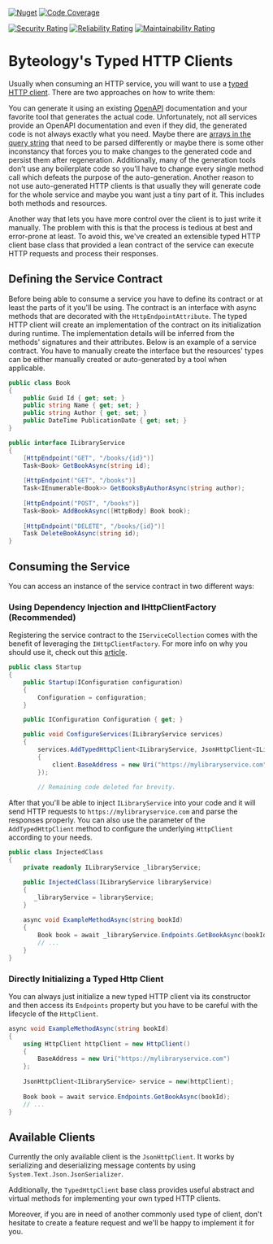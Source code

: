 [![Nuget](https://img.shields.io/nuget/v/Byteology.TypedHttpClients?style=for-the-badge)](https://www.nuget.org/packages/Byteology.TypedHttpClients/)
[![Code Coverage](https://img.shields.io/sonar/coverage/Byteology_typed-http-clients/master?color=%2310a910&server=https%3A%2F%2Fsonarcloud.io&style=for-the-badge)](https://sonarcloud.io/dashboard?id=Byteology_typed-http-clients)

[![Security Rating](https://sonarcloud.io/api/project_badges/measure?project=Byteology_typed-http-clients&metric=security_rating)](https://sonarcloud.io/dashboard?id=Byteology_typed-http-clients) 
[![Reliability Rating](https://sonarcloud.io/api/project_badges/measure?project=Byteology_typed-http-clients&metric=reliability_rating)](https://sonarcloud.io/dashboard?id=Byteology_typed-http-clients)
[![Maintainability Rating](https://sonarcloud.io/api/project_badges/measure?project=Byteology_typed-http-clients&metric=sqale_rating)](https://sonarcloud.io/dashboard?id=Byteology_typed-http-clients)

# Byteology's Typed HTTP Clients

Usually when consuming an HTTP service, you will want to use a [typed HTTP client](https://docs.microsoft.com/en-us/dotnet/architecture/microservices/implement-resilient-applications/use-httpclientfactory-to-implement-resilient-http-requests#implement-your-typed-client-classes-that-use-the-injected-and-configured-httpclient). There are two approaches on how to write them:

You can generate it using an existing [OpenAPI](https://www.openapis.org/) documentation and your favorite tool that generates the actual code. Unfortunately, not all services provide an OpenAPI documentation and even if they did, the generated code is not always exactly what you need. Maybe there are [arrays in the query string](https://medium.com/raml-api/arrays-in-query-params-33189628fa68) that need to be parsed differently or maybe there is some other inconstancy that forces you to make changes to the generated code and persist them after regeneration. Additionally, many of the generation tools don’t use any boilerplate code so you’ll have to change every single method call which defeats the purpose of the auto-generation. Another reason to not use auto-generated HTTP clients is that usually they will generate code for the whole service and maybe you want just a tiny part of it. This includes both methods and resources.

Another way that lets you have more control over the client is to just write it manually. The problem with this is that the process is tedious at best and error-prone at least. To avoid this, we've created an extensible typed HTTP client base class that provided a lean contract of the service can execute HTTP requests and process their responses.

## Defining the Service Contract

Before being able to consume a service you have to define its contract or at least the parts of it you'll be using. The contract is an interface with async methods that are decorated with the `HttpEndpointAttribute`. The typed HTTP client will create an implementation of the contract on its initialization during runtime. The implementation details will be inferred from the methods' signatures and their attributes. Below is an example of a service contract. You have to manually create the interface but the resources' types can be either manually created or auto-generated by a tool when applicable.

```c#
public class Book
{
    public Guid Id { get; set; }
    public string Name { get; set; }
    public string Author { get; set; }
    public DateTime PublicationDate { get; set; }
}
```
```c#
public interface ILibraryService
{
    [HttpEndpoint("GET", "/books/{id}")]
    Task<Book> GetBookAsync(string id);
  
    [HttpEndpoint("GET", "/books")]
    Task<IEnumerable<Book>> GetBooksByAuthorAsync(string author);
  
    [HttpEndpoint("POST", "/books")]
    Task<Book> AddBookAsync([HttpBody] Book book);
  
    [HttpEndpoint("DELETE", "/books/{id}")]
    Task DeleteBookAsync(string id);
}
```
## Consuming the Service

You can access an instance of the service contract in two different ways:

### Using Dependency Injection and IHttpClientFactory (Recommended)

Registering the service contract to the `IServiceCollection` comes with the benefit of leveraging the `IHttpClientFactory`. For more info on why you should use it, check out this [article](https://docs.microsoft.com/en-us/aspnet/core/fundamentals/http-requests?view=aspnetcore-5.0). 

```c#
public class Startup
{
    public Startup(IConfiguration configuration)
    {
        Configuration = configuration;
    }

    public IConfiguration Configuration { get; }

    public void ConfigureServices(ILibraryService services)
    {
        services.AddTypedHttpClient<ILibraryService, JsonHttpClient<ILibraryService>>(client =>
        {
            client.BaseAddress = new Uri("https://mylibraryservice.com");
        });
        
        // Remaining code deleted for brevity.
```

After that you'll be able to inject `ILibraryService` into your code and it will send HTTP requests to `https://mylibraryservice.com` and parse the responses properly. You can also use the parameter of the `AddTypedHttpClient` method to configure the underlying `HttpClient` according to your needs.

```c#
public class InjectedClass
{
    private readonly ILibraryService _libraryService;

    public InjectedClass(ILibraryService libraryService)
    {
       _libraryService = libraryService;
    }
  
    async void ExampleMethodAsync(string bookId)
    {
        Book book = await _libraryService.Endpoints.GetBookAsync(bookId);
        // ...
    }
}
```

### Directly Initializing a Typed Http Client

You can always just initialize a new typed HTTP client via its constructor and then access its `Endpoints` property but you have to be careful with the lifecycle of the `HttpClient`.

```c#
async void ExampleMethodAsync(string bookId)
{
    using HttpClient httpClient = new HttpClient()
    {
        BaseAddress = new Uri("https://mylibraryservice.com")
    };
  
    JsonHttpClient<ILibraryService> service = new(httpClient);
  
    Book book = await service.Endpoints.GetBookAsync(bookId);
    // ...
}
```

## Available Clients

Currently the only available client is the `JsonHttpClient`. It works by serializing and deserializing message contents by using `System.Text.Json.JsonSerializer`.

Additionally, the `TypedHttpClient` base class provides useful abstract and virtual methods for implementing your own typed HTTP clients.

Moreover, if you are in need of another commonly used type of client, don't hesitate to create a feature request and we'll be happy to implement it for you.
